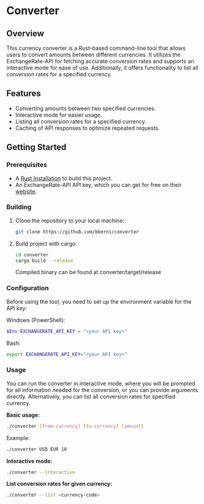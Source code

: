 # Converter

## Overview
This currency converter is a Rust-based command-line tool that allows users to convert amounts between different currencies. It utilizes the ExchangeRate-API for fetching accurate conversion rates and supports an interactive mode for ease of use. Additionally, it offers functionality to list all conversion rates for a specified currency.

## Features
- Converting amounts between two specified currencies.
- Interactive mode for easier usage.
- Listing all conversion rates for a specified currency.
- Caching of API responses to optimize repeated requests.

## Getting Started
### Prerequisites
- A [Rust Installation](https://www.rust-lang.org/learn/get-started) to build this project.
- An ExchangeRate-API API key, which you can get for free on their [website](https://www.exchangerate-api.com/).

### Building
1. Clone the repository to your local machine:
   ```bash
   git clone https://github.com/bberni/converter
2. Build project with cargo:
    ```bash
    cd converter
    cargo build --release
    ```
    Compiled binary can be found at converter/target/release
### Configuration
Before using the tool, you need to set up the environment variable for the API key:

Windows (PowerShell):
```powershell
$Env:EXCHANGERATE_API_KEY = "<your API key>"
```
Bash: 
```bash
export EXCHANGERATE_API_KEY="<your API key>"
```
### Usage
You can run the converter in interactive mode, where you will be prompted for all information needed for the conversion, or you can provide arguments directly. Alternatively, you can list all conversion rates for specified currency.

**Basic usage:**
```bash
./converter [from-currency] [to-currency] [amount]
```
Example:
```bash
./converter USD EUR 10
```
**Interactive mode:**
```bash 
./converter --interactive
```
**List conversion rates for given currency:**
```bash 
./converter --list <currency-code>
```
